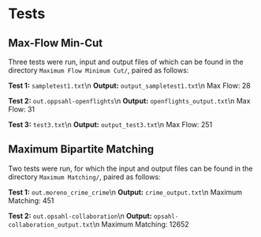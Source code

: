 Tests
===

Max-Flow Min-Cut
---
Three tests were run, input and output files of which can be found in the directory `Maximum Flow Minimum Cut/`, paired as follows:

__Test 1:__ `sampletest1.txt`\n
__Output:__ `output_sampletest1.txt`\n
Max Flow: 28

__Test 2:__ `out.oppsahl-openflights`\n
__Output:__ `openflights_output.txt`\n
Max Flow: 31

__Test 3:__ `test3.txt`\n
__Output:__ `output_test3.txt`\n
Max Flow: 251

Maximum Bipartite Matching
---
Two tests were run, for which the input and output files can be found in the directory `Maximum Matching/`, paired as follows:

__Test 1:__ `out.moreno_crime_crime`\n
__Output:__ `crime_output.txt`\n
Maximum Matching: 451

__Test 2:__ `out.opsahl-collaboration`\n
__Output:__ `opsahl-collaboration_output.txt`\n
Maximum Matching: 12652